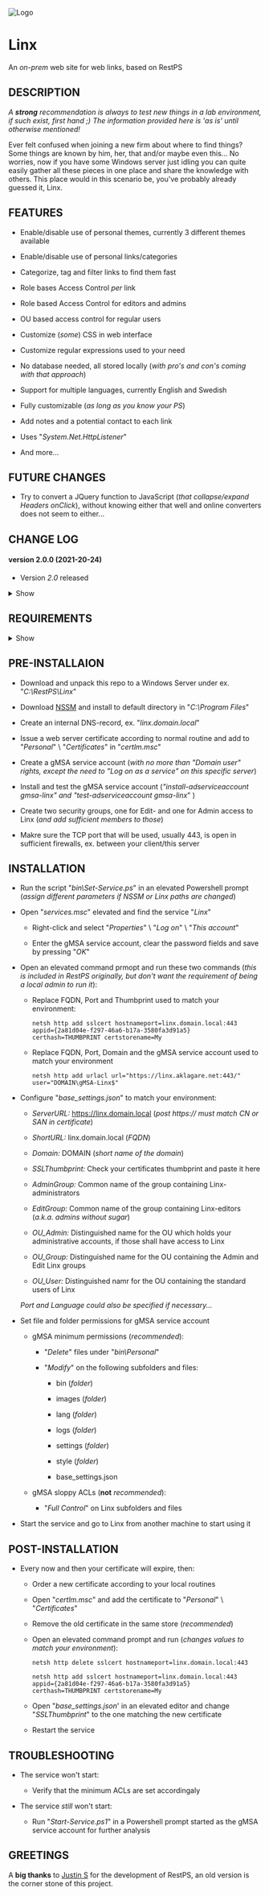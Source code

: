 ![Logo](Linx/images/logo_default.png)

# Linx
An *on-prem* web site for web links, based on RestPS

## DESCRIPTION

*A **strong** recommendation is always to test new things in a lab environment, if such exist, first hand ;) The information provided here is 'as is' until otherwise mentioned!*
 
Ever felt confused when joining a new firm about where to find things? Some things are known by him, her, that and/or maybe even this...
No worries, now if you have some Windows server just idling you can quite easily gather all these pieces in one place and share the knowledge with others.
This place would in this scenario be, you've probably already guessed it, Linx.

## FEATURES
- Enable/disable use of personal themes, currently 3 different themes available

- Enable/disable use of personal links/categories

- Categorize, tag and filter links to find them fast

- Role bases Access Control *per* link

- Role based Access Control for editors and admins

- OU based access control for regular users

- Customize (*some*) CSS in web interface

- Customize regular expressions used to your need

- No database needed, all stored locally (*with pro's and con's coming with that approach*)

- Support for multiple languages, currently English and Swedish

- Fully customizable (*as long as you know your PS*)

- Add notes and a potential contact to each link

- Uses "*System.Net.HttpListener*"

- And more...

## FUTURE CHANGES
- Try to convert a JQuery function to JavaScript (*that collapse/expand Headers onClick*), without knowing either that well and online converters does not seem to either...

## CHANGE LOG

#### version 2.0.0 (2021-20-24)
- Version *2.0* released

<details><summary>Show</summary>

#### version 0.0.1 - 1.9.9 (2021-05-30 - 2021-10-24)
- Undocumented           
</details>
  
## REQUIREMENTS

<details><summary>Show</summary><br>

For everything to work as expected the following requirements should be met:

**TL;DR**
- Local Administrator membership to setup the web site

- Issued web certificate from internal CA

- Tested and developed in PS 5.1

- A Windows Server joined to Active Directory with mentioned PS version

**Specifics**
- Powershell version 5.1 *(not tested in other versions, but might work)*
</details>

## PRE-INSTALLAION
- Download and unpack this repo to a Windows Server under ex. "*C:\RestPS\Linx*"

- Download [NSSM](https://nssm.cc/download) and install to default directory in "*C:\Program Files*"

- Create an internal DNS-record, ex. "*linx.domain.local*"

- Issue a web server certificate according to normal routine and add to "*Personal*" \ "*Certificates*" in "*certlm.msc*"

- Create a gMSA service account (*with no more than "Domain user" rights, except the need to "*Log on as a service*" on this specific server*)

- Install and test the gMSA service account (*"install-adserviceaccount gmsa-linx"  and "test-adserviceaccount gmsa-linx*" )

- Create two security groups, one for Edit- and one for Admin access to Linx (*and add sufficient members to those*)

- Makre sure the TCP port that will be used, usually 443, is open in sufficient firewalls, ex. between your client/this server

## INSTALLATION
- Run the script "*bin\Set-Service.ps*" in an elevated Powershell prompt (*assign different parameters if NSSM or Linx paths are changed*)

- Open "*services.msc*" elevated and find the service "*Linx*"
   
   - Right-click and select "*Properties*" \ "*Log on*" \ "*This account*"
   
   - Enter the gMSA service account, clear the password fields and save by pressing "*OK*"

- Open an elevated command prmopt and run these two commands (*this is included in RestPS originally, but don't want the requirement of being a local admin to run it*):
   
   - Replace FQDN, Port and Thumbprint used to match your environment:
   
     ```netsh http add sslcert hostnameport=linx.domain.local:443 appid={2a81d04e-f297-46a6-b17a-3580fa3d91a5} certhash=THUMBPRINT certstorename=My```
   
   - Replace FQDN, Port, Domain and the gMSA service account used to match your environment
   
     ```netsh http add urlacl url="https://linx.aklagare.net:443/" user="DOMAIN\gMSA-Linx$"```
 
- Configure "*base_settings.json*" to match your environment:
   
   - *ServerURL:* https://linx.domain.local (*post https:// must match CN or SAN in certificate*)
   
   - *ShortURL:* linx.domain.local (*FQDN*)
   
   - *Domain:* DOMAIN (*short name of the domain*)
   
   - *SSLThumbprint:* Check your certificates thumbprint and paste it here
   
   - *AdminGroup:* Common name of the group containing Linx-administrators
   
   - *EditGroup:* Common name of the group containing Linx-editors (*a.k.a. admins without sugar*)
   
   - *OU_Admin:* Distinguished name for the OU which holds your administrative accounts, if those shall have access to Linx
   
   - *OU_Group:* Distinguished name for the OU containing the Admin and Edit Linx groups
   
   - *OU_User:* Distinguished namr for the OU containing the standard users of Linx

    *Port and Language could also be specified if necessary...*

 - Set file and folder permissions for gMSA service account
   - gMSA minimum permissions (*recommended*):
   
      - "*Delete*" files under "*bin\Personal*"
   
      - "*Modify*" on the following subfolders and files:
      
         - bin (*folder*)
      
         - images (*folder*)
      
         - lang (*folder*)
      
         - logs (*folder*)
      
         - settings (*folder*)
      
         - style (*folder*)
      
         - base_settings.json

   - gMSA sloppy ACLs (**not** *recommended*):
   
      - "*Full Control*" on Linx subfolders and files
 
- Start the service and go to Linx from another machine to start using it

## POST-INSTALLATION
- Every now and then your certificate will expire, then:
   
   - Order a new certificate according to your local routines
   
   - Open "*certlm.msc*" and add the certificate to "*Personal*" \ "*Certificates*"
   
   - Remove the old certificate in the same store (*recommended*)
   
   - Open an elevated command prompt and run (*changes values to match your environment*):
   
      ```netsh http delete sslcert hostnameport=linx.domain.local:443```
      
      ```netsh http add sslcert hostnameport=linx.domain.local:443 appid={2a81d04e-f297-46a6-b17a-3580fa3d91a5} certhash=THUMBPRINT certstorename=My```
   - Open "*base_settings.json*' in an elevated editor and change "*SSLThumbprint*" to the one matching the new certificate
   
   - Restart the service

## TROUBLESHOOTING
- The service won't start:
   - Verify that the minimum ACLs are set accordingaly
   
- The service *still* won't start:
   - Run "*Start-Service.ps1*" in a Powershell prompt started as the gMSA service account for further analysis

## GREETINGS
A **big thanks** to [Justin S](https://github.com/jpsider) for the development of RestPS,
an old version is the corner stone of this project.
